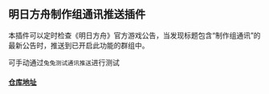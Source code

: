 ## 明日方舟制作组通讯推送插件

本插件可以定时检查《明日方舟》官方游戏公告，当发现标题包含“制作组通讯”的最新公告时，推送到已开启此功能的群组中。

可手动通过`兔兔测试通讯推送`进行测试


#### [仓库地址](https://github.com/RoyZ-iwnl/Amiya-bot_royz-arknights-bulletin)